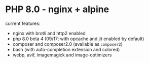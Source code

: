 # PHP 8.0 - nginx + alpine 

current features:
- nginx with brotli and http2 enabled
- php 8.0 beta 4 (09/17; with opcache and jit enabled by default)
- composer and composer2.0 (available as `composer2`)
- bash (with auto-completion extension and colored)
- webp, avif, imagemagick and image-optimizers
